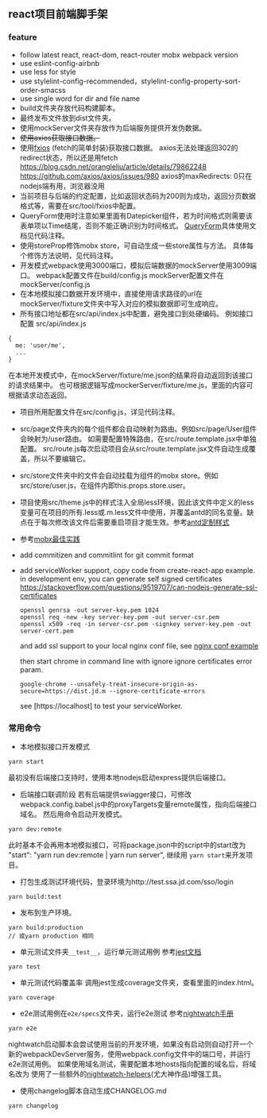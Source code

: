 ## react项目前端脚手架

### feature

* follow latest react, react-dom, react-router mobx webpack version
* use eslint-config-airbnb
* use less for style
* use stylelint-config-recommended，stylelint-config-property-sort-order-smacss
* use single word for dir and file name
* build文件夹存放代码构建脚本。
* 最终发布文件放到dist文件夹。
* 使用mockServer文件夹存放作为后端服务提供开发伪数据。
* ~~使用axios获取接口数据。~~
* 使用[fxios](https://github.com/superwf/fxios) (fetch的简单封装)获取接口数据。
    axios无法处理返回302的redirect状态，所以还是用fetch
    https://blog.csdn.net/orangleliu/article/details/79862248
    https://github.com/axios/axios/issues/980
    axios的maxRedirects: 0只在nodejs端有用，浏览器没用
* 当前项目与后端的约定配置，比如返回状态码为200则为成功，返回分页数据格式等，需要在src/tool/fxios中配置。
* QueryForm使用时注意如果里面有Datepicker组件，若为时间格式则需要该表单项以Time结尾，否则不能正确识别为时间格式。
  [QueryForm](https://github.com/rmbf2e/react-mobx-scaffold/blob/master/src/component/QueryForm/index.jsx)具体使用文档见代码注释。
* 使用storeProp修饰mobx store，可自动生成一些store属性与方法。
  具体每个修饰方法说明，见代码注释。
* 开发模式webpack使用3000端口，模拟后端数据的mockServer使用3009端口。
  webpack配置文件在build/config.js
  mockServer配置文件在mockServer/config.js
* 在本地模拟接口数据开发环境中，直接使用请求路径的url在mockServer/fixture文件夹中写入对应的模拟数据即可生成响应。
* 所有接口地址都在src/api/index.js中配置，避免接口到处硬编码。
例如接口配置
src/api/index.js
```
{
  me: 'user/me',
  ...
}
```
在本地开发模式中，在mockServer/fixture/me.json的结果将自动返回到该接口的请求结果中。
也可根据逻辑写成mockerServer/fixture/me.js，里面的内容可根据请求动态返回。

* 项目所用配置文件在src/config.js，详见代码注释。

* src/page文件夹内的每个组件都会自动映射为路由。例如src/page/User组件会映射为/user路由。
  如需要配置特殊路由，在src/route.template.jsx中单独配置。
  src/route.js每次启动项目会从src/route.template.jsx文件自动生成覆盖，所以不要编辑它。

* src/store文件夹中的文件会自动挂载为组件的mobx store。例如src/store/user.js，在组件内即this.props.store.user。

* 项目使用src/theme.js中的样式注入全局less环境，因此该文件中定义的less变量可在项目的所有.less或.m.less文件中使用，并覆盖antd的同名变量。缺点在于每次修改该文件后需要重启项目才能生效。参考[antd定制样式](https://ant.design/docs/react/customize-theme-cn)

* 参考[mobx最佳实践](https://medium.com/dailyjs/mobx-react-best-practices-17e01cec4140)

* add commitizen and commitlint for git commit format

* add serviceWorker support, copy code from create-react-app example.
  in development env, you can generate self signed certificates
  https://stackoverflow.com/questions/9519707/can-nodejs-generate-ssl-certificates
  ```
  openssl genrsa -out server-key.pem 1024
  openssl req -new -key server-key.pem -out server-csr.pem
  openssl x509 -req -in server-csr.pem -signkey server-key.pem -out server-cert.pem
  ```

  and add ssl support to your local nginx conf file, see [nginx conf example](https://github.com/rmbf2e/react-mobx-scaffold/blob/master/nginx/default.conf)

  then start chrome in command line with ignore ignore certificates error param.
  ```
  google-chrome --unsafely-treat-insecure-origin-as-secure=https://dist.jd.m --ignore-certificate-errors
  ```
  see [https://localhost] to test your serviceWorker.

### 常用命令

* 本地模拟接口开发模式
```
yarn start
```
最初没有后端接口支持时，使用本地nodejs启动express提供后端接口。

* 后端接口联调阶段
  若有后端提供swiagger接口，可修改webpack.config.babel.js中的proxyTargets变量remote属性，指向后端接口域名。
然后用命令启动开发模式。
```
yarn dev:remote
```
此时基本不会再用本地模拟接口，可将package.json中的script中的start改为
    "start": "yarn run dev:remote | yarn run server",
继续用 `yarn start`来开发项目。

* 打包生成测试环境代码，登录环境为http://test.ssa.jd.com/sso/login
```
yarn build:test
```

* 发布到生产环境。
```
yarn build:production
// 或yarn production 相同
```

* 单元测试文件夹`__test__`，运行单元测试用例
  参考[jest文档](https://facebook.github.io/jest/)
```
yarn test
```

* 单元测试代码覆盖率
  调用jest生成coverage文件夹，查看里面的index.html。
```
yarn coverage
```

* e2e测试用例在`e2e/specs`文件夹，运行e2e测试
  参考[nightwatch手册](http://nightwatchjs.org/api)
```
yarn e2e
```
  nightwatch启动脚本会尝试使用当前的开发环境，如果没有启动则自动打开一个新的webpackDevServer服务，使用webpack.config文件中的端口号，并运行e2e测试用例。
  如果使用域名测试，需要配置本地hosts指向配置的域名后，将域名改为
  使用了一些额外的[nightwatch-helpers](https://www.npmjs.com/package/nightwatch-helpers)(尤大神作品)增强工具。

* 使用changelog脚本自动生成CHANGELOG.md

```
yarn changelog
```
